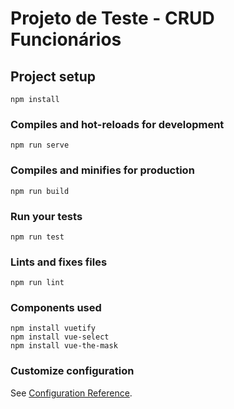 # Projeto de Teste - CRUD Funcionários

## Project setup
```
npm install
```

### Compiles and hot-reloads for development
```
npm run serve
```

### Compiles and minifies for production
```
npm run build
```

### Run your tests
```
npm run test
```

### Lints and fixes files
```
npm run lint
```

### Components used
```
npm install vuetify
npm install vue-select
npm install vue-the-mask
```

### Customize configuration
See [Configuration Reference](https://cli.vuejs.org/config/).
